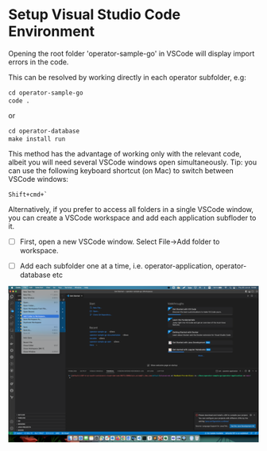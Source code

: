 # Setup Visual Studio Code Environment

Opening the root folder 'operator-sample-go' in VSCode will display import errors in the code.

This can be resolved by working directly in each operator subfolder, e.g:

```shell
cd operator-sample-go
code .
```

or

```shell
cd operator-database
make install run
```

This method has the advantage of working only with the relevant code, albeit you will need several VSCode windows open simultaneously.  Tip: you can use the following keyboard shortcut (on Mac) to switch between VSCode windows:

```
Shift+cmd+`
```

Alternatively, if you prefer to access all folders in a single VSCode window, you can create a VSCode workspace and add each application subfloder to it.

- [ ] First, open a new VSCode window.  Select File->Add folder to workspace.  

- [ ] Add each subfolder one at a time, i.e. operator-application, operator-database etc

![addfoldertoworkspace](./images/addfoldertoworkspace.png)